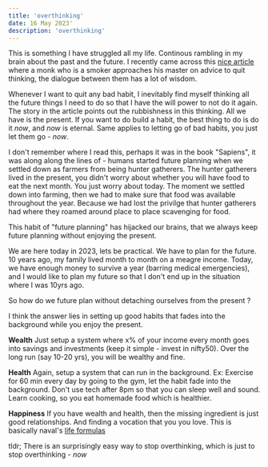 ```yaml
---
title: 'overthinking'
date: 16 May 2023'
description: 'overthinking'
---
```

This is something I have struggled all my life. Continous rambling in my brain about the past and the future. I recently came across this [nice article](https://taylor.town/how-do-taoists-quit-smoking) where a monk who is a smoker approaches his master on advice to quit thinking, the dialogue between them has a lot of wisdom.

Whenever I want to quit any bad habit, I inevitably find myself thinking all the future things I need to do so that I have the will power to not do it again. The story in the article points out the rubbishness in this thinking. All we have is the present. If you want to do build a habit, the best thing to do is do it *now*, and *now* is eternal. Same applies to letting go of bad habits, you just let them go - *now*.

I don't remember where I read this, perhaps it was in the book "Sapiens", it was along along the lines of - humans started future planning when we settled down as farmers from being hunter gatherers. The hunter gatherers lived in the present, you didn't worry about whether you will have food to eat the next month. You just worry about today. The moment we settled down into farming, then we had to make sure that food was available throughout the year. Because we had lost the privilge that hunter gatherers had where they roamed around place to place scavenging for food.

This habit of "future planning" has hijacked our brains, that we always keep future planning without enjoying the present.

We are here today in 2023, lets be practical. We have to plan for the future. 10 years ago, my family lived month to month on a meagre income. Today, we have enough money to survive a year (barring medical emergencies), and I would like to plan my future so that I don't end up in the situation where I was 10yrs ago.

So how do we future plan without detaching ourselves from the present ?

I think the answer lies in setting up good habits that fades into the background while you enjoy the present.

**Wealth** Just setup a system where x% of your income every month goes into savings and investments (keep it simple - invest in nifty50). Over the long run (say 10-20 yrs), you will be wealthy and fine.

**Health** Again, setup a system that can run in the background. Ex: Exercise for 60 min every day by going to the gym, let the habit fade into the background. Don't use tech after 8pm so that you can sleep well and sound. Learn cooking, so you eat homemade food which is healthier.

**Happiness** If you have wealth and health, then the missing ingredient is just good relationships. And finding a vocation that you you love. This is basically naval's [life formulas](https://nav.al/life-formulas-i)

tldr; There is an surprisingly easy way to stop overthinking, which is just to stop overthinking - *now*
